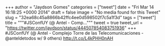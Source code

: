 
+++
author = "Jaydson Gomes"
categories = ["tweet"]
date = "Fri Mar 14 16:18:25 +0000 2014"
draft = false
image = "No media found for this Tweet"
slug = "32ea68c45a8866b42ffc4ee0d598502f7c5a1f3d"
tags = ["tweet"]
title = """#JSConfUY (@ Antel - Comp..."""
tweet = true
tweet_url = "https://twitter.com/jaydson/status/444507854083751936"
+++
#JSConfUY (@ Antel - Complejo Torre de las Telecomunicaciones - @anteldetodos w/ 9 others) http://t.co/L4kPHH0nAH

